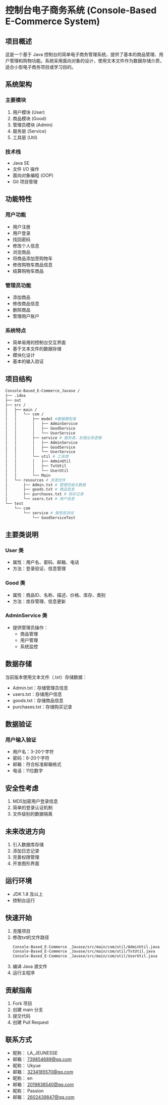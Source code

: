 # 控制台电子商务系统 (Console-Based E-Commerce System)

## 项目概述

这是一个基于 Java 控制台的简单电子商务管理系统，提供了基本的商品管理、用户管理和购物功能。系统采用面向对象的设计，使用文本文件作为数据存储介质，适合小型电子商务项目或学习目的。

## 系统架构

### 主要模块
1. 用户模块 (User)
2. 商品模块 (Good)
3. 管理员模块 (Admin)
4. 服务层 (Service)
5. 工具层 (Util)

### 技术栈
- Java SE
- 文件 I/O 操作
- 面向对象编程 (OOP)
- Git 项目管理

## 功能特性

### 用户功能
- 用户注册
- 用户登录
- 找回密码
- 修改个人信息
- 浏览商品
- 将商品添加至购物车
- 修改购物车商品信息
- 结算购物车商品

### 管理员功能
- 添加商品
- 修改商品信息
- 删除商品
- 管理用户账户

### 系统特点
- 简单易用的控制台交互界面
- 基于文本文件的数据存储
- 模块化设计
- 基本的输入验证

## 项目结构
```bash
Console-Based_E-Commerce_Javase /
├── .idea
├── out
├── src /
│   ├── main /
│   │   └── com /
│   │       ├── model #数据模型类
│   │       │   ├── AdminService
│   │       │   ├── GoodService
│   │       │   └── UserService
│   │       ├── service # 服务类，处理业务逻辑
│   │       │   ├── AdminService
│   │       │   ├── GoodService
│   │       │   └── UserService
│   │       └── util # 工具类
│   │       │   ├── AdminUtil
│   │       │   ├── TxtUtil
│   │       │   └── UserUtil
│   │       └── Main 
│   └── resources # 资源文件
│       ├── Admin.txt # 管理员相关数据
│       ├── goods.txt # 商品信息
│       ├── purchases.txt # 购买记录
│       └── users.txt # 用户信息
└── test
    └── com
        └── service # 服务层测试
            └── GoodServiceTest
```

## 主要类说明

### User 类
- 属性：用户名、密码、邮箱、电话
- 方法：登录验证、信息管理

### Good 类
- 属性：商品ID、名称、描述、价格、库存、类别
- 方法：库存管理、信息更新

### AdminService 类
- 提供管理员操作：
    - 商品管理
    - 用户管理
    - 系统监控

## 数据存储

当前版本使用文本文件（.txt）存储数据：
- Admin.txt：存储管理员信息
- users.txt：存储用户信息
- goods.txt：存储商品信息
- purchases.txt：存储购买记录


## 数据验证

### 用户输入验证
- 用户名：3-20个字符
- 密码：6-20个字符
- 邮箱：符合标准邮箱格式
- 电话：11位数字

## 安全性考虑

1. MD5加密用户登录信息
2. 简单的登录认证机制
3. 文件级别的数据隔离

## 未来改进方向

1. 引入数据库存储
2. 添加日志记录
3. 完善权限管理
4. 开发图形界面

## 运行环境

- JDK 1.8 及以上
- 控制台运行

## 快速开始

1. 克隆项目
2. 修改txt的文件路径
   ```bash
   Console-Based_E-Commerce _Javase/src/main/com/util/AdminUtil.java  
   Console-Based_E-Commerce _Javase/src/main/com/util/TxtUtil.java  
   Console-Based_E-Commerce _Javase/src/main/com/util/UserUtil.java
   ```
3. 编译 Java 源文件
4. 运行主程序

## 贡献指南

1. Fork 项目
2. 创建 main 分支
3. 提交代码
4. 创建 Pull Request

## 联系方式
- 昵称：
  LA_JEUNESSE
- 邮箱：
  739854689@qq.com
- 昵称：
  Ukyue
- 邮箱：
  3234185570@qq.com
- 昵称：
  en
- 邮箱：
  2019838540@qq.com
- 昵称：
  Passion
- 邮箱：
  2602439847@qq.com